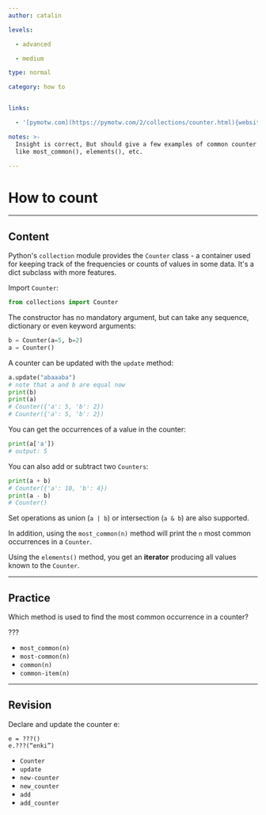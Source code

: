 ```yaml
---
author: catalin

levels:

  - advanced

  - medium

type: normal

category: how to


links:

  - '[pymotw.com](https://pymotw.com/2/collections/counter.html){website}'

notes: >-
  Insight is correct, But should give a few examples of common counter methods
  like most_common(), elements(), etc.

---
```


# How to count

---
## Content

Python's `collection` module provides the `Counter` class - a container used for keeping track of the frequencies or counts of values in some data. It's a dict subclass with more features.

Import `Counter`:
```python
from collections import Counter
```
The constructor has no mandatory argument, but can take any sequence, dictionary  or even keyword arguments:
```python
b = Counter(a=5, b=2)
a = Counter()

```

A counter can be updated with the `update` method:
```python
a.update("abaaaba")
# note that a and b are equal now
print(b)
print(a)
# Counter({'a': 5, 'b': 2})
# Counter({'a': 5, 'b': 2})

```

You can get the occurrences of a value in the counter:
```python
print(a['a'])
# output: 5
```

You can also add or subtract two `Counters`:
```python
print(a + b)
# Counter({'a': 10, 'b': 4})
print(a - b)
# Counter()

```
Set operations as union (`a | b`) or intersection (`a & b`) are also supported.

In addition, using the `most_common(n)` method will print the `n` most common occurrences in a `Counter`.

Using the `elements()` method, you get an **iterator** producing all values known to the `Counter`.

---
## Practice

Which method is used to find the most common occurrence in a counter?

???


* `most_common(n)` 
* `most-common(n)` 
* `common(n)` 
* `common-item(n)`

---
## Revision

Declare and update the counter e:

```
e = ???()
e.???(“enki”)
```


* `Counter` 
* `update` 
* `new-counter` 
* `new_counter` 
* `add` 
* `add_counter`

